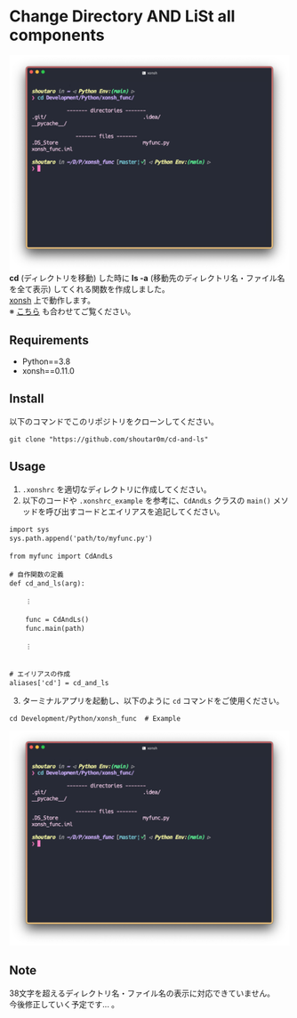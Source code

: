# Change Directory AND LiSt all components
![demo](./imgs/demo.png)
**cd** (ディレクトリを移動) した時に **ls -a** (移動先のディレクトリ名・ファイル名を全て表示) してくれる関数を作成しました。  
[xonsh](https://xon.sh) 上で動作します。  
※ [こちら](https://qiita.com/shoutar0m/items/df122410820cdf7c7dea) も合わせてご覧ください。

## Requirements
- Python==3.8
- xonsh==0.11.0

## Install
以下のコマンドでこのリポジトリをクローンしてください。

```
git clone "https://github.com/shoutar0m/cd-and-ls"
```

## Usage
1.  `.xonshrc` を適切なディレクトリに作成してください。
2.  以下のコードや `.xonshrc_example` を参考に、`CdAndLs` クラスの `main()` メソッドを呼び出すコードとエイリアスを追記してください。

```.xonshrc
import sys
sys.path.append('path/to/myfunc.py')
	
from myfunc import CdAndLs
	
# 自作関数の定義
def cd_and_ls(arg):
	
    ︙
	
    func = CdAndLs()
    func.main(path)
	
    ︙
	
	
# エイリアスの作成
aliases['cd'] = cd_and_ls
```
3. ターミナルアプリを起動し、以下のように `cd` コマンドをご使用ください。

```
cd Development/Python/xonsh_func  # Example
```
![demo](./imgs/demo.png)
## Note
38文字を超えるディレクトリ名・ファイル名の表示に対応できていません。  
今後修正していく予定です... 。
